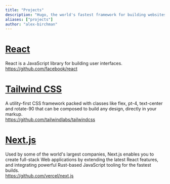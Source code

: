 ```yaml
---
title: "Projects"
description: "Hugo, the world's fastest framework for building websites"
aliases: ["projects"]
author: "alex-birchman"
---
```


# [React](https://react.dev/)

React is a JavaScript library for building user interfaces.\
https://github.com/facebook/react


# [Tailwind CSS](https://tailwindcss.com/)

A utility-first CSS framework packed with classes like flex, pt-4, text-center and rotate-90 that can be composed to build any design, directly in your markup.\
https://github.com/tailwindlabs/tailwindcss

# [Next.js](https://nextjs.org/)

Used by some of the world's largest companies, Next.js enables you to create full-stack Web applications by extending the latest React features, and integrating powerful Rust-based JavaScript tooling for the fastest builds.\
https://github.com/vercel/next.js
